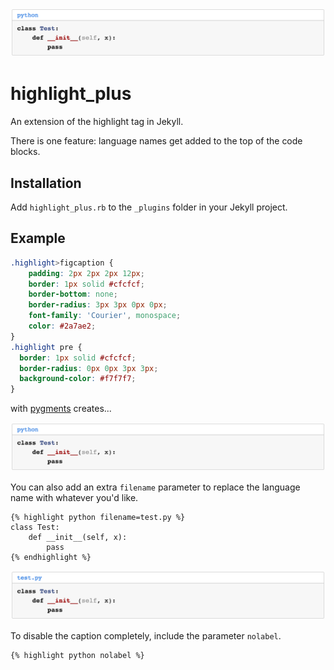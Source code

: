 ![highlight sample](./sample_language.png)

# highlight_plus
An extension of the highlight tag in Jekyll.

There is one feature: language names get added to the top of the code blocks.

## Installation

Add `highlight_plus.rb` to the `_plugins` folder in your Jekyll project.

## Example

```css
.highlight>figcaption {
    padding: 2px 2px 2px 12px;
    border: 1px solid #cfcfcf;
    border-bottom: none;
    border-radius: 3px 3px 0px 0px;
    font-family: 'Courier', monospace;
    color: #2a7ae2;
}
.highlight pre {
  border: 1px solid #cfcfcf;
  border-radius: 0px 0px 3px 3px;
  background-color: #f7f7f7;
}
```

with [pygments](https://jekyllrb.com/docs/templates/#code-snippet-highlighting) creates...

![highlight sample](./sample_language.png)

You can also add an extra `filename` parameter to replace the language name with whatever you'd like.

```liquid
{% highlight python filename=test.py %}
class Test:
    def __init__(self, x):
        pass
{% endhighlight %}
```

![highlight sample](./sample_filename.png)

To disable the caption completely, include the parameter `nolabel`.

```liquid
{% highlight python nolabel %}
```
